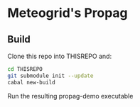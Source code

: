 # Meteogrid's Propag

## Build

Clone this repo into THISREPO and:

```sh
cd THISREPO
git submodule init --update
cabal new-build
```

Run the resulting propag-demo executable
